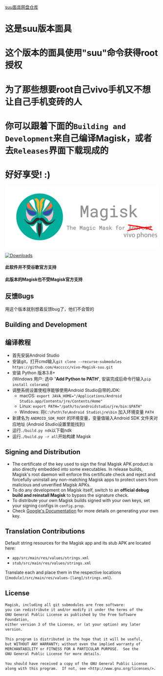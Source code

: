 [suu面具网盘仓库](https://www.lanzouq.com/b0aenhnib)
# 这是suu版本面具
# 这个版本的面具使用"suu"命令获得root授权
# 为了那些想要root自己vivo手机又不想让自己手机变砖的人
# 你可以跟着下面的`Building and Development`来自己编译Magisk，或者去`Releases`界面下载现成的
# 好好享受! :)


![](docs/images/logo.png)

[![Downloads](https://img.shields.io/badge/dynamic/json?color=green&label=Downloads&query=totalString&url=https%3A%2F%2Fraw.githubusercontent.com%2Ftopjohnwu%2Fmagisk-files%2Fcount%2Fcount.json&cacheSeconds=1800)](https://raw.githubusercontent.com/topjohnwu/magisk-files/count/count.json)

#### 此软件并不受谷歌官方支持
#### 此版本的Magisk也不受Magisk官方支持

## 反馈Bugs

用这个版本就别想着反馈bug了，他们不会管的

## Building and Development
## 编译教程

- 首先安装Android Studio
- 安装git，打开cmd输入`git clone --recurse-submodules https://github.com/4accccc/vivo-Magisk-suu.git`
- 安装 Python 版本3.8+ \
  (Windows 用户: 选中 **'Add Python to PATH'**, 安装完成后命令行输入`pip install colorama`)
- 调整系统设置使程序能够使用Android Studio自带的JDK:
  - macOS: `export JAVA_HOME="/Applications/Android Studio.app/Contents/jre/Contents/Home"`
  - Linux: `export PATH="/path/to/androidstudio/jre/bin:$PATH"`
  - Windows: 将`C:\Path\To\Android Studio\jre\bin` 加入环境变量 `PATH`
- 新建名为 `ANDROID_SDK_ROOT` 的环境变量，变量值输入Android SDK 文件夹对应地址 (Android Studio设置里能找到)
- 运行`./build.py ndk`以下载ndk
- 运行`./build.py -r all`开始构建 Magisk

## Signing and Distribution

- The certificate of the key used to sign the final Magisk APK product is also directly embedded into some executables. In release builds, Magisk's root daemon will enforce this certificate check and reject and forcefully uninstall any non-matching Magisk apps to protect users from malicious and unverified Magisk APKs.
- To do any development on Magisk itself, switch to an **official debug build and reinstall Magisk** to bypass the signature check.
- To distribute your own Magisk builds signed with your own keys, set your signing configs in `config.prop`.
- Check [Google's Documentation](https://developer.android.com/studio/publish/app-signing.html#generate-key) for more details on generating your own key.

## Translation Contributions

Default string resources for the Magisk app and its stub APK are located here:

- `app/src/main/res/values/strings.xml`
- `stub/src/main/res/values/strings.xml`

Translate each and place them in the respective locations (`[module]/src/main/res/values-[lang]/strings.xml`).

## License

    Magisk, including all git submodules are free software:
    you can redistribute it and/or modify it under the terms of the
    GNU General Public License as published by the Free Software Foundation,
    either version 3 of the License, or (at your option) any later version.

    This program is distributed in the hope that it will be useful,
    but WITHOUT ANY WARRANTY; without even the implied warranty of
    MERCHANTABILITY or FITNESS FOR A PARTICULAR PURPOSE.  See the
    GNU General Public License for more details.

    You should have received a copy of the GNU General Public License
    along with this program.  If not, see <http://www.gnu.org/licenses/>.

